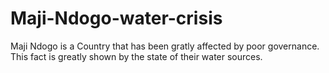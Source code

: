 # Maji-Ndogo-water-crisis
Maji Ndogo is a Country that has been gratly affected by poor governance. This fact is greatly shown by the state of their water sources.
